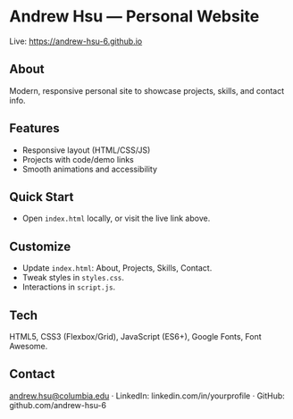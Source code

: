 # Andrew Hsu — Personal Website

Live: https://andrew-hsu-6.github.io

## About
Modern, responsive personal site to showcase projects, skills, and contact info.

## Features
- Responsive layout (HTML/CSS/JS)
- Projects with code/demo links
- Smooth animations and accessibility

## Quick Start
- Open `index.html` locally, or visit the live link above.

## Customize
- Update `index.html`: About, Projects, Skills, Contact.
- Tweak styles in `styles.css`.
- Interactions in `script.js`.

## Tech
HTML5, CSS3 (Flexbox/Grid), JavaScript (ES6+), Google Fonts, Font Awesome.

## Contact
andrew.hsu@columbia.edu · LinkedIn: linkedin.com/in/yourprofile · GitHub: github.com/andrew-hsu-6